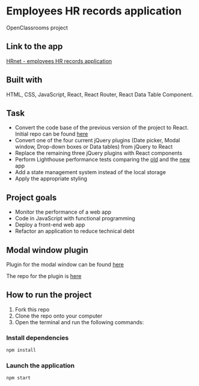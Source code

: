 # Employees HR records application

OpenClassrooms project

## Link to the app

[HRnet - employees HR records application](https://vocal-moxie-dc80c3.netlify.app/)

## Built with

HTML, CSS, JavaScript, React, React Router, React Data Table Component.

## Task

- Convert the code base of the previous version of the project to React. Initial repo can be found [here](https://github.com/OpenClassrooms-Student-Center/P12_Front-end)
- Convert one of the four current jQuery plugins (Date picker, Modal window, Drop-down boxes or Data tables) from jQuery to React
- Replace the remaining three jQuery plugins with React components
- Perform Lighthouse performance tests comparing the [old](https://github.com/Dimterion/Employees-HR-records-application/blob/master/lighthouse-performance-test-initial.json) and the [new](https://github.com/Dimterion/Employees-HR-records-application/blob/master/lighthouse-performance-test-refactored.json) app
- Add a state management system instead of the local storage
- Apply the appropriate styling

## Project goals

- Monitor the performance of a web app
- Code in JavaScript with functional programming
- Deploy a front-end web app
- Refactor an application to reduce technical debt

## Modal window plugin

Plugin for the modal window can be found [here](https://www.npmjs.com/package/employee-hr-records-application-modal-plugin)

The repo for the plugin is [here](https://github.com/Dimterion/Employee-HR-records-application-modal-plugin)

## How to run the project

1. Fork this repo
2. Clone the repo onto your computer
3. Open the terminal and run the following commands:

### Install dependencies

```bash
npm install
```

### Launch the application

```bash
npm start
```
